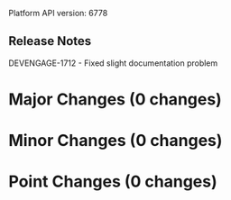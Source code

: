 Platform API version: 6778


## Release Notes
DEVENGAGE-1712 - Fixed slight documentation problem

# Major Changes (0 changes)


# Minor Changes (0 changes)


# Point Changes (0 changes)
